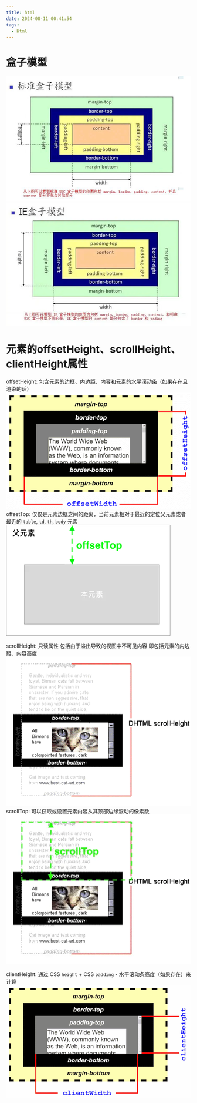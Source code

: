 ```yaml
---
title: html
date: 2024-08-11 00:41:54
tags:
  - Html
---
```

# 盒子模型
![images](../images/html/Standard-box-model.png)
![images](../images/html/Weird-box-model.webp)


# 元素的offsetHeight、scrollHeight、clientHeight属性

offsetHeight: 包含元素的边框、内边距、内容和元素的水平滚动条（如果存在且渲染的话）
![images](../images/html/dimensions-offset.png)
offsetTop: 仅仅是元素边框之间的距离，当前元素相对于最近的定位父元素或者最近的 `table`, `td`, `th`, `body` 元素
![images](../images/html/offsetTop.webp)


scrollHeight: 只读属性 包括由于溢出导致的视图中不可见内容 即包括元素的内边距、内容高度
![images](../images/html/scrollheight.png)
scrollTop: 可以获取或设置元素内容从其顶部边缘滚动的像素数
![images](../images/html/scrollTop.webp)


clientHeight: 通过 CSS `height` + CSS `padding` - 水平滚动条高度（如果存在）来计算
![images](../images/html/dimensions-client.png)